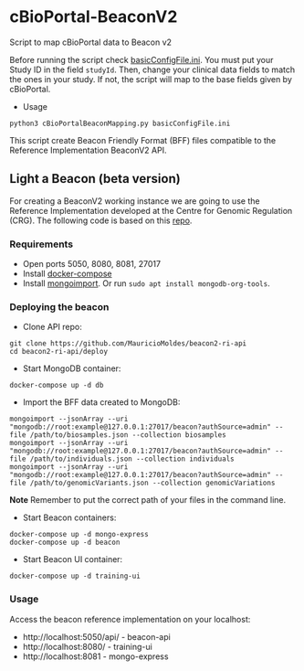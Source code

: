 # cBioPortal-BeaconV2

Script to map cBioPortal data to Beacon v2

Before running the script check [basicConfigFile.ini](basicConfigFile.ini). You must put your Study ID in the field `studyId`. Then, change your clinical data fields to match the ones in your study. If not, the script will map to the base fields given by cBioPortal.

- Usage

```
python3 cBioPortalBeaconMapping.py basicConfigFile.ini
```

This script create Beacon Friendly Format (BFF) files compatible to the Reference Implementation BeaconV2 API.

## Light a Beacon (beta version)

For creating a BeaconV2 working instance we are going to use the Reference Implementation developed at the Centre for Genomic Regulation (CRG). The following code is based on this [repo](https://github.com/MauricioMoldes/deploy_beacon_v2_reference_implementation).

### Requirements

* Open ports 5050, 8080, 8081, 27017 
* Install <a href="https://docs.docker.com/compose/install/" target="_blank">docker-compose</a>
* Install <a href="https://www.mongodb.com/docs/database-tools/installation/installation/" target="_blank">mongoimport</a>. Or run `sudo apt install mongodb-org-tools`.

### Deploying the beacon

- Clone API repo:

```
git clone https://github.com/MauricioMoldes/beacon2-ri-api
cd beacon2-ri-api/deploy
```

- Start MongoDB container:

```
docker-compose up -d db
```

- Import the BFF data created to MongoDB:

```
mongoimport --jsonArray --uri "mongodb://root:example@127.0.0.1:27017/beacon?authSource=admin" --file /path/to/biosamples.json --collection biosamples
mongoimport --jsonArray --uri "mongodb://root:example@127.0.0.1:27017/beacon?authSource=admin" --file /path/to/individuals.json --collection individuals
mongoimport --jsonArray --uri "mongodb://root:example@127.0.0.1:27017/beacon?authSource=admin" --file /path/to/genomicVariants.json --collection genomicVariations 
```

**Note**
Remember to put the correct path of your files in the command line.

- Start Beacon containers:

```
docker-compose up -d mongo-express
docker-compose up -d beacon
```

- Start Beacon UI container:

```
docker-compose up -d training-ui
```

### Usage

Access the beacon reference implementation on your localhost: 

 * http://localhost:5050/api/ - beacon-api
 * http://localhost:8080/ - training-ui
 * http://localhost:8081 - mongo-express
